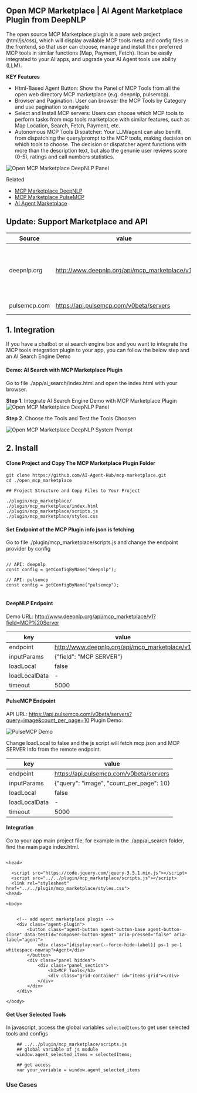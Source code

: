 ## Open MCP Marketplace | AI Agent Marketplace Plugin from DeepNLP

The open source MCP Marketplace plugin is a pure web project (html/js/css), which will display available MCP tools meta and config files in the frontend, so that user can choose, manage and install their preferred MCP tools in similar functions (Map, Payment, Fetch). Itcan be easily integrated to your AI apps, and upgrade your AI Agent tools use ability (LLM).

**KEY Features**

- Html-Based Agent Button: Show the Panel of MCP Tools from all the open web directory MCP marketplace (e.g. deepnlp, pulsemcp).
- Browser and Pagination: User can browser the MCP Tools by Category and use pagination to navigate
- Select and Install MCP servers: Users can choose which MCP tools to perform tasks from mcp tools marketplace with similar features, such as Map Location, Search, Fetch, Payment, etc. 
- Autonomous MCP Tools Dispatcher: Your LLM/agent can also benifit from dispatching the query/prompt to the MCP tools, making decision on which tools to choose. The decision or dispatcher agent functions with more than the description text, but also the genunie user reviews score (0-5), ratings and call numbers statistics.

![Open MCP Marketplace DeepNLP Panel](https://raw.githubusercontent.com/AI-Agent-Hub/mcp-marketplace/refs/heads/main/docs/remote_mcp_server.jpg)

Related
- [MCP Marketplace DeepNLP](http://www.deepnlp.org/store/ai-agent/mcp-server)
- [MCP Marketplace PulseMCP](https://www.pulsemcp.com/)
- [AI Agent Marketplace](http://www.deepnlp.org/store/ai-agent)

## Update: Support Marketplace and API

| Source | value | description |
| --- | ---- | ---- |
| deepnlp.org | http://www.deepnlp.org/api/mcp_marketplace/v1 | http://www.deepnlp.org/workspace, This endpoint is for demo and debug purpose only and may not have enough quota for production use. For production worthy endpoint please register the API keys |
| pulsemcp.com | https://api.pulsemcp.com/v0beta/servers | Website: https://www.pulsemcp.com/api |


## 1. Integration 

If you have a chatbot or ai search engine box and you want to integrate the MCP tools integration plugin to your app, you can follow the below step and an AI Search Engine Demo

#### Demo: AI Search with MCP Marketplace Plugin 

Go to file ./app/ai_search/index.html and open the index.html with your browser.

**Step 1**. Integrate AI Search Engine Demo with MCP Marketplace Plugin
![Open MCP Marketplace DeepNLP Panel](https://raw.githubusercontent.com/AI-Agent-Hub/mcp-marketplace/refs/heads/main/docs/remote_mcp_server.jpg)

**Step 2**. Choose the Tools and Test the Tools Choosen

![Open MCP Marketplace DeepNLP System Prompt](https://raw.githubusercontent.com/AI-Agent-Hub/mcp-marketplace/refs/heads/main/docs/remote_mcp_server_system_prompt.jpg)


## 2. Install

#### Clone Project and Copy The MCP Marketplace Plugin Folder

```
git clone https://github.com/AI-Agent-Hub/mcp-marketplace.git
cd ./open_mcp_marketplace

## Project Structure and Copy Files to Your Project

./plugin/mcp_marketplace/
./plugin/mcp_marketplace/index.html
./plugin/mcp_marketplace/scripts.js
./plugin/mcp_marketplace/styles.css

```


#### Set Endpoint of the MCP Plugin info json is fetching

Go to file ./plugin/mcp_marketplace/scripts.js and change the endpoint provider by config

```

// API: deepnlp
const config = getConfigByName("deepnlp");

// API: pulsemcp
const config = getConfigByName("pulsemcp");


```

#### DeepNLP Endpoint

Demo URL: http://www.deepnlp.org/api/mcp_marketplace/v1?field=MCP%20Server

| key | value | 
| --- | ---- | 
| endpoint | http://www.deepnlp.org/api/mcp_marketplace/v1 |
| inputParams | {"field": "MCP SERVER"} |
| loadLocal | false |
| loadLocalData | - | 
| timeout | 5000 |


#### PulseMCP Endpoint

API URL: https://api.pulsemcp.com/v0beta/servers?query=image&count_per_page=10
Plugin Demo:

![PulseMCP Demo](https://raw.githubusercontent.com/AI-Agent-Hub/mcp-marketplace/refs/heads/main/docs/pulsemcp_demo.jpg)

Change loadLocal to false and the js script will fetch mcp.json and MCP SERVER Info from the remote endpoint.


| key | value | 
| --- | ---- | 
| endpoint | https://api.pulsemcp.com/v0beta/servers | 
| inputParams | {"query": "image", "count_per_page": 10} |
| loadLocal | false |
| loadLocalData | - |
| timeout | 5000 |

#### Integration

Go to your app main project file, for example in the ./app/ai_search folder, find the main page index.html.

```

<head>

  <script src="https://code.jquery.com/jquery-3.5.1.min.js"></script>
  <script src="../../plugin/mcp_marketplace/scripts.js"></script>
  <link rel="stylesheet" href="../../plugin/mcp_marketplace/styles.css">
<head>

<body>


    <!-- add agent marketplace plugin -->
    <div class="agent-plugin">
        <button class="agent-button agent-button-base agent-button-close" data-testid="composer-button-agent" aria-pressed="false" aria-label="agent">
            <div class="[display:var(--force-hide-label)] ps-1 pe-1 whitespace-nowrap">Agent</div>
        </button>
        <div class="panel hidden">
            <div class="panel_section">
                <h3>MCP Tools</h3>
                <div class="grid-container" id="items-grid"></div>
            </div>
        </div>
    </div>

</body>

```

#### Get User Selected Tools

In javascript, access the global variables `selectedItems` to get user selected tools and configs

```
    ## ../../plugin/mcp_marketplace/scripts.js
    ## global variable of js module
    window.agent_selected_items = selectedItems;

    ## get access
    var your_variable = window.agent_selected_items

```

### Use Cases

